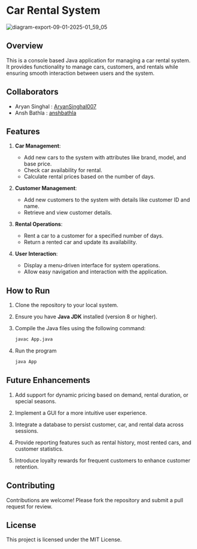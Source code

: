 # Car Rental System

![diagram-export-09-01-2025-01_59_05](https://github.com/user-attachments/assets/ca1fc67a-d65a-4945-9b63-0b5ee1b46445)
## Overview
This is a console based Java application for managing a car rental system. It provides functionality to manage cars, customers, and rentals while ensuring smooth interaction between users and the system.

## Collaborators
- Aryan Singhal : [AryanSinghal007](https://github.com/AryanSinghal007)
- Ansh Bathla : [anshbathla](https://github.com/anshbathla)

## Features

1. **Car Management**:
   - Add new cars to the system with attributes like brand, model, and base price.
   - Check car availability for rental.
   - Calculate rental prices based on the number of days.

2. **Customer Management**:
   - Add new customers to the system with details like customer ID and name.
   - Retrieve and view customer details.

3. **Rental Operations**:
   - Rent a car to a customer for a specified number of days.
   - Return a rented car and update its availability.

4. **User Interaction**:
   - Display a menu-driven interface for system operations.
   - Allow easy navigation and interaction with the application.

## How to Run

1. Clone the repository to your local system.
2. Ensure you have **Java JDK** installed (version 8 or higher).
3. Compile the Java files using the following command:

   ```bash
   javac App.java
4. Run the program

   ```bash
   java App

## Future Enhancements

1. Add support for dynamic pricing based on demand, rental duration, or special seasons.

2. Implement a GUI for a more intuitive user experience.

3. Integrate a database to persist customer, car, and rental data across sessions.

4. Provide reporting features such as rental history, most rented cars, and customer statistics.

5. Introduce loyalty rewards for frequent customers to enhance customer retention.

## Contributing
Contributions are welcome! Please fork the repository and submit a pull request for review.

## License
This project is licensed under the MIT License.

